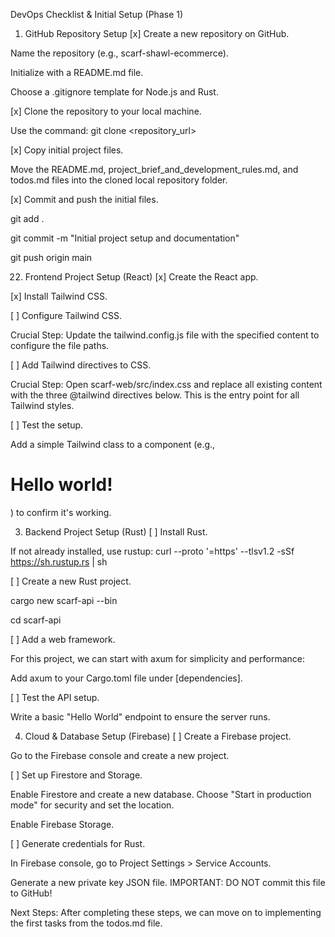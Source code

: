 DevOps Checklist & Initial Setup (Phase 1)
1. GitHub Repository Setup
[x] Create a new repository on GitHub.

Name the repository (e.g., scarf-shawl-ecommerce).

Initialize with a README.md file.

Choose a .gitignore template for Node.js and Rust.

[x] Clone the repository to your local machine.

Use the command: git clone <repository_url>

[x] Copy initial project files.

Move the README.md, project_brief_and_development_rules.md, and todos.md files into the cloned local repository folder.

[x] Commit and push the initial files.

git add .

git commit -m "Initial project setup and documentation"

git push origin main

22. Frontend Project Setup (React)
[x] Create the React app.

[x] Install Tailwind CSS.

[ ] Configure Tailwind CSS.

Crucial Step: Update the tailwind.config.js file with the specified content to configure the file paths.

[ ] Add Tailwind directives to CSS.

Crucial Step: Open scarf-web/src/index.css and replace all existing content with the three @tailwind directives below. This is the entry point for all Tailwind styles.

[ ] Test the setup.

Add a simple Tailwind class to a component (e.g., <h1 className="text-3xl font-bold underline">Hello world!</h1>) to confirm it's working.

3. Backend Project Setup (Rust)
[ ] Install Rust.

If not already installed, use rustup: curl --proto '=https' --tlsv1.2 -sSf https://sh.rustup.rs | sh

[ ] Create a new Rust project.

cargo new scarf-api --bin

cd scarf-api

[ ] Add a web framework.

For this project, we can start with axum for simplicity and performance:

Add axum to your Cargo.toml file under [dependencies].

[ ] Test the API setup.

Write a basic "Hello World" endpoint to ensure the server runs.

4. Cloud & Database Setup (Firebase)
[ ] Create a Firebase project.

Go to the Firebase console and create a new project.

[ ] Set up Firestore and Storage.

Enable Firestore and create a new database. Choose "Start in production mode" for security and set the location.

Enable Firebase Storage.

[ ] Generate credentials for Rust.

In Firebase console, go to Project Settings > Service Accounts.

Generate a new private key JSON file. IMPORTANT: DO NOT commit this file to GitHub!

Next Steps: After completing these steps, we can move on to implementing the first tasks from the todos.md file.
